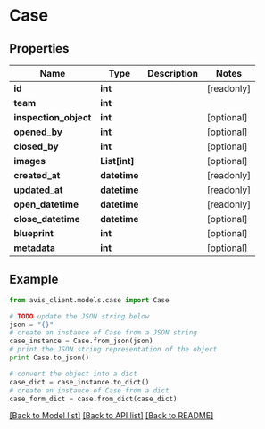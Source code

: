 # Case


## Properties

Name | Type | Description | Notes
------------ | ------------- | ------------- | -------------
**id** | **int** |  | [readonly]
**team** | **int** |  |
**inspection_object** | **int** |  | [optional]
**opened_by** | **int** |  | [optional]
**closed_by** | **int** |  | [optional]
**images** | **List[int]** |  | [optional]
**created_at** | **datetime** |  | [readonly]
**updated_at** | **datetime** |  | [readonly]
**open_datetime** | **datetime** |  | [readonly]
**close_datetime** | **datetime** |  | [optional]
**blueprint** | **int** |  | [optional]
**metadata** | **int** |  | [optional]

## Example

```python
from avis_client.models.case import Case

# TODO update the JSON string below
json = "{}"
# create an instance of Case from a JSON string
case_instance = Case.from_json(json)
# print the JSON string representation of the object
print Case.to_json()

# convert the object into a dict
case_dict = case_instance.to_dict()
# create an instance of Case from a dict
case_form_dict = case.from_dict(case_dict)
```
[[Back to Model list]](../#documentation-for-models) [[Back to API list]](../#documentation-for-api-endpoints) [[Back to README]](../)

